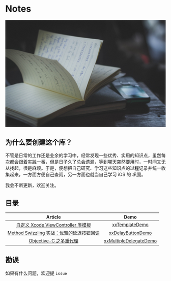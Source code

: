 # Notes

![](contents/images/bg.jpg)

## 为什么要创建这个库？

不管是日常的工作还是业余的学习中，经常发现一些优秀、实用的知识点，虽然每次都会跟着实践一番，但是日子久了总会遗漏，等到哪天突然要用时，一时间又无从找起，很是麻烦。于是，便想把自己研究、学习这些知识点的过程记录并统一收集起来，一方面方便自己查阅，另一方面也就当自己学习 iOS 的 巩固。

我会不断更新，欢迎关注。

## 目录


| Article | Demo |
|:---------------:|:-------------:|
|[自定义 Xcode ViewController 类模板](https://github.com/ifelseboyxx/xx_Notes/blob/master/contents/XcodeTemplate/Xcode-VC-Template.md) | [xxTemplateDemo](https://github.com/ifelseboyxx/xx_Notes/tree/master/contents/XcodeTemplate/xxTemplate/CustomVC.xctemplate) |
|[Method Swizzling 实战：优雅的延迟按钮回调](https://github.com/ifelseboyxx/xx_Notes/blob/master/contents/DelayButton/MethodSwizzlingDemo.md)        |           [xxDelayButtonDemo](https://github.com/ifelseboyxx/xx_Notes/tree/master/contents/DelayButton/xxDelayButtonDemo) |
|[Objective-C 之多重代理](https://github.com/ifelseboyxx/xx_Notes/blob/master/contents/MultipleDelegate/MultipleDelegate.md)|[xxMultipleDelegateDemo](https://github.com/ifelseboyxx/xx_Notes/tree/master/contents/MultipleDelegate/MultipleDelegateDemo)|

## 勘误

如果有什么问题，欢迎提 `issue`
